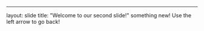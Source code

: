 ---
layout: slide
title: "Welcome to our second slide!"
something new!
Use the left arrow to go back!

